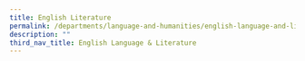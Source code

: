 ```yaml
---
title: English Literature
permalink: /departments/language-and-humanities/english-language-and-literature/english-literature
description: ""
third_nav_title: English Language & Literature
---
```

